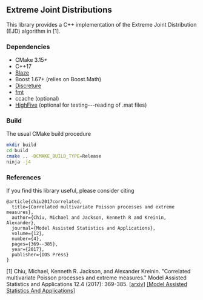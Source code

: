 ## Extreme Joint Distributions

This library provides a C++ implementation of the Extreme Joint Distribution (EJD) algorithm in [1].

### Dependencies
- CMake 3.15+
- C++17
- [Blaze](https://bitbucket.org/blaze-lib/blaze)
- Boost 1.67+ (relies on Boost.Math)
- [Discreture](https://github.com/mraggi/discreture)
- [fmt](https://github.com/fmtlib/fmt)
- ccache (optional)
- [HighFive](https://github.com/BlueBrain/HighFive) (optional for testing---reading of .mat files)

### Build
The usual CMake build procedure
```bash
mkdir build
cd build
cmake .. -DCMAKE_BUILD_TYPE=Release
ninja -j4
```

### References

If you find this library useful, please consider citing 
```
@article{chiu2017correlated,
  title={Correlated multivariate Poisson processes and extreme measures},
  author={Chiu, Michael and Jackson, Kenneth R and Kreinin, Alexander},
  journal={Model Assisted Statistics and Applications},
  volume={12},
  number={4},
  pages={369--385},
  year={2017},
  publisher={IOS Press}
}
```

[1] Chiu, Michael, Kenneth R. Jackson, and Alexander Kreinin. "Correlated multivariate Poisson processes and extreme measures." Model Assisted Statistics and Applications 12.4 (2017): 369-385. [[arxiv]](https://arxiv.org/abs/1702.00376) [[Model Assisted Statistics And Applications]](https://content.iospress.com/articles/model-assisted-statistics-and-applications/mas405)
